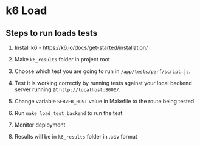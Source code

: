 # k6 Load

## Steps to run loads tests

1. Install k6 - https://k6.io/docs/get-started/installation/

2. Make `k6_results` folder in project root

3. Choose which test you are going to run in `/app/tests/perf/script.js`.

4. Test it is working correctly by running tests against your local backend
   server running at `http://localhost:8000/`.

5. Change variable `SERVER_HOST` value in Makefile to the route being tested

6. Run `make load_test_backend` to run the test

7. Monitor deployment

8. Results will be in `k6_results` folder in .csv format
